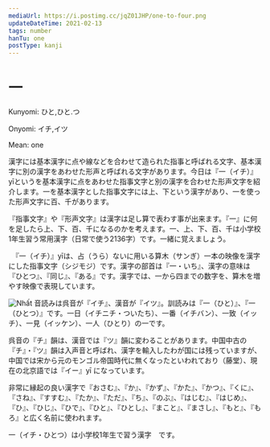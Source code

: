 ```yaml
---
mediaUrl: https://i.postimg.cc/jqZ01JHP/one-to-four.png
updateDateTime: 2021-02-13
tags: number
hanTu: one
postType: kanji
---
```


# 一

Kunyomi: ひと,ひと.つ

Onyomi: イチ,イツ

Mean: one


漢字には基本漢字に点や線などを合わせて造られた指事と呼ばれる文字、基本漢字に別の漢字をあわせた形声と呼ばれる文字があります。今日は『一（イチ）』yīというを基本漢字に点をあわせた指事文字と別の漢字を合わせた形声文字を紹介します。一を基本漢字とした指事文字には上、下という漢字があり、一を使った形声文字に百、千があります。

『指事文字』や『形声文字』は漢字は足し算で表わす事が出来ます。『一』に何を足したら上、下、百、千になるのかを考えます。一、上、下、百、千は小学校1年生習う常用漢字（日常で使う2136字）です。一緒に覚えましょう。

　『一（イチ）』yīは、占（うら）ないに用いる算木（サンぎ）一本の映像を漢字にした指事文字（シジモジ）です。漢字の部首は『一・いち』、漢字の意味は『ひとつ』、『同じ』、『ある』です。漢字では、一から四までの数字を、算木を増やす映像で表現しています。

![Nhất](https://huusennarare.cocolog-nifty.com/blog/images/2016/08/11/photo_12.jpg "Một")
音読みは呉音が『イチ』、漢音が『イツ』。訓読みは『一（ひと）』、『一（ひとつ）』です。一日（イチニチ・ついたち）、一番（イチバン）、一致（イッチ）、一見（イッケン）、一人（ひとり）の一です。

呉音の『チ』韻は、漢音では『ツ』韻に変わることがあります。中国中古の『チ』・『ツ』韻は入声音と呼ばれ、漢字を輸入したわが国には残っていますが、中国では宋から元のモンゴル帝国時代に無くなったといわれており（藤堂）、現在の北京語では『イー』yī になっています。

非常に縁起の良い漢字で『おさむ』、『か』、『かず』、『かた』、『かつ』、『くに』、『さね』、『すすむ』、『たか』、『ただ』、『ち』、『のぶ』、『はじむ』、『はじめ』、『ひ』、『ひじ』、『ひで』、『ひと』、『ひとし』、『まこと』、『まさし』、『もと』、『もろ』と広く名前に使われます。

一（イチ・ひとつ）は小学校1年生で習う漢字　です。